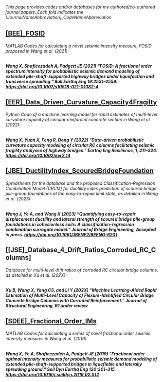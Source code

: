 ###### This page provides codes and/or databases for my authored/co-authored journal papers. Each fold indicates the [JournalNameAbbreviation]_CodeNameAbbreviation

## [[BEE]_FOSID](https://github.com/wxw115/Codes-in-Papers/tree/Default/%5BBEE%5D_FOSID) 
###### MATLAB Codes for calculating a novel seismic intensity measure, FOSID proposed in Wang et al. (2021):
##### Wang X, Shafieezadeh A, Padgett JE (2021) "FOSID: A fractional order spectrum intensity for probabilistic seismic demand modeling of extended pile-shaft-supported highway bridges under liquefaction and transverse spreading." Bull Earthq Eng 19:2531–2559. https://doi.org/10.1007/s10518-021-01082-4

## [[EER]_Data_Driven_Curvature_Capacity4Fragilty](https://github.com/wxw115/Codes-in-Papers/tree/Default/%5BBEE%5D_FOSID)
###### Python Code of a machine learning model for rapid estimates of multi-level curvature capacity of circular reinforced concrete section in Wang et al. (2022):
##### Wang X, Yuan X, Feng R, Dong Y (2022) "Data‐driven probabilistic curvature capacity modeling of circular RC columns facilitating seismic fragility analyses of highway bridges." Earthq Eng Resilience, 1, 211–224. https://doi.org/10.1002/eer2.14

## [[JBE]_DuctilityIndex_ScouredBridgeFoundation](https://github.com/wxw115/Codes-in-Papers/tree/Default/%5BJBE%5D_DuctilityIndex_ScouredBridgeFoundation)
###### Spredsheets for the database and the proposed Classification-Regression Combination Model (CRCM) for ductility index prediction of scoured bridge pile-group foundations at the easy-to-repair limit state, as detailed in Wang et al. (2023):
##### Wang J, Ye A, and Wang X (2023) “Quantifying easy-to-repair displacement ductility and lateral strength of scoured bridge pile-group foundations in cohesionless soils: A classification-regression combination surrogate model.” Journal of Bridge Engineering, Accepted in press. https://doi.org/10.1061/JBENF2/BEENG-6201

## [[JSE]_Database_4_Drift_Ratios_Corroded_RC_Columns]
###### Database for multi-level drift ratios of corroded RC circular bridge columns, as detailed in Xu et al. (202X):
##### Xu B, Wang X, Yang CS, and Li Y (202X) “Machine Learning-Aided Rapid Estimation of Multi-Level Capacity of Flexure-Identified Circular Bridge Concrete Bridge Columns with Corroded Reinforcement.” Journal of Structural Engineering, R1 under review.

## [[SDEE]_Fractional_Order_IMs](https://github.com/wxw115/Codes-in-Papers/tree/Default/%5BSDEE%5D_Fractional_Order_IMs)
###### MATLAB Codes for calculating a series of novel fractional order seismic intensity measures in Wang et al. (2019):
##### Wang X, Ye A, Shafieezadeh A, Padgett JE (2019) "Fractional order optimal intensity measures for probabilistic seismic demand modeling of extended pile-shaft-supported bridges in liquefiable and laterally spreading ground." Soil Dyn Earthq Eng 120:301–315. https://doi.org/10.1016/j.soildyn.2019.02.012
